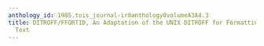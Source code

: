 ```yaml
---
anthology_id: 1985.tois_journal-ir0anthology0volumeA3A4.3
title: DITROFF/FFORTID, An Adaptation of the UNIX DITROFF for Formatting Bidirectional
  Text
---
```

